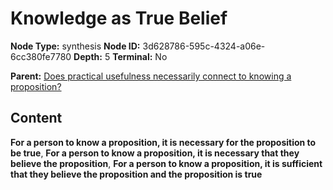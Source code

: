 # Knowledge as True Belief

**Node Type:** synthesis
**Node ID:** 3d628786-595c-4324-a06e-6cc380fe7780
**Depth:** 5
**Terminal:** No

**Parent:** [Does practical usefulness necessarily connect to knowing a proposition?](does-practical-usefulness-necessarily-connect-to-knowing-a-proposition-antithesis-c815af6a-b16f-40b4-886b-ef1943f1de4a.md)

## Content

**For a person to know a proposition, it is necessary for the proposition to be true**, **For a person to know a proposition, it is necessary that they believe the proposition**, **For a person to know a proposition, it is sufficient that they believe the proposition and the proposition is true**
